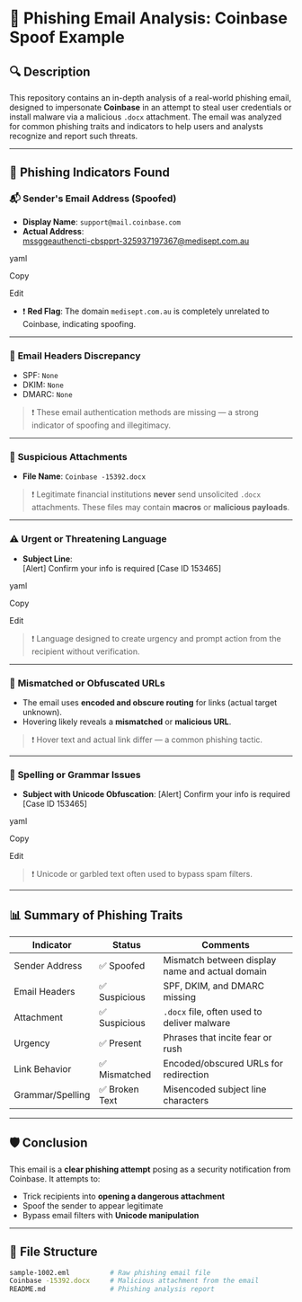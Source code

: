 # 📧 Phishing Email Analysis: Coinbase Spoof Example

## 🔍 Description

This repository contains an in-depth analysis of a real-world phishing email, designed to impersonate **Coinbase** in an attempt to steal user credentials or install malware via a malicious `.docx` attachment. The email was analyzed for common phishing traits and indicators to help users and analysts recognize and report such threats.

---

## 🚨 Phishing Indicators Found

### 📬 **Sender's Email Address (Spoofed)**

- **Display Name**: `support@mail.coinbase.com`  
- **Actual Address**:  
mssggeauthencti-cbspprt-325937197367@medisept.com.au

yaml

Copy

Edit
- ❗ **Red Flag**: The domain `medisept.com.au` is completely unrelated to Coinbase, indicating spoofing.

---

### 🧾 **Email Headers Discrepancy**

- SPF: `None`  
- DKIM: `None`  
- DMARC: `None`

> ❗ These email authentication methods are missing — a strong indicator of spoofing and illegitimacy.

---

### 📎 **Suspicious Attachments**

- **File Name**: `Coinbase -15392.docx`

> ❗ Legitimate financial institutions **never** send unsolicited `.docx` attachments. These files may contain **macros** or **malicious payloads**.

---

### ⚠️ **Urgent or Threatening Language**

- **Subject Line**:  
[Alert] Confirm your info is required [Case ID 153465]

yaml

Copy

Edit

> ❗ Language designed to create urgency and prompt action from the recipient without verification.

---

### 🔗 **Mismatched or Obfuscated URLs**

- The email uses **encoded and obscure routing** for links (actual target unknown).  
- Hovering likely reveals a **mismatched** or **malicious URL**.

> ❗ Hover text and actual link differ — a common phishing tactic.

---

### 📝 **Spelling or Grammar Issues**

- **Subject with Unicode Obfuscation**:
[A﻿l﻿e﻿r﻿t] Co﻿nf﻿i﻿rm yo﻿ur i﻿nfo is r﻿eq﻿uired﻿ [C﻿a﻿se ID 153465]

yaml

Copy

Edit

> ❗ Unicode or garbled text often used to bypass spam filters.

---

## 📊 Summary of Phishing Traits

| Indicator         | Status         | Comments                                               |
|------------------|----------------|--------------------------------------------------------|
| Sender Address    | ✅ Spoofed      | Mismatch between display name and actual domain       |
| Email Headers     | ✅ Suspicious   | SPF, DKIM, and DMARC missing                          |
| Attachment        | ✅ Suspicious   | `.docx` file, often used to deliver malware           |
| Urgency           | ✅ Present      | Phrases that incite fear or rush                      |
| Link Behavior     | ✅ Mismatched   | Encoded/obscured URLs for redirection                 |
| Grammar/Spelling  | ✅ Broken Text  | Misencoded subject line characters                    |

---

## 🛡️ Conclusion

This email is a **clear phishing attempt** posing as a security notification from Coinbase. It attempts to:

- Trick recipients into **opening a dangerous attachment**
- Spoof the sender to appear legitimate
- Bypass email filters with **Unicode manipulation**

---

## 📁 File Structure

```bash
sample-1002.eml          # Raw phishing email file
Coinbase -15392.docx     # Malicious attachment from the email
README.md                # Phishing analysis report
